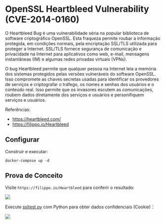 # OpenSSL Heartbleed Vulnerability (CVE-2014-0160)

O Heartbleed Bug é uma vulnerabilidade séria na popular biblioteca de software criptográfico OpenSSL. Esta fraqueza permite roubar a informação protegida, em condições normais, pela encriptação SSL/TLS utilizada para proteger a Internet. SSL/TLS fornece segurança de comunicação e privacidade na Internet para aplicativos como web, e-mail, mensagens instantâneas (IM) e algumas redes privadas virtuais (VPNs).

O bug Heartbleed permite que qualquer pessoa na Internet leia a memória dos sistemas protegidos pelas versões vulneráveis do software OpenSSL. Isso compromete as chaves secretas usadas para identificar os provedores de serviços e criptografar o tráfego, os nomes e senhas dos usuários e o conteúdo real. Isso permite que os invasores escutem as comunicações, roubem dados diretamente dos serviços e usuários e personifiquem serviços e usuários.

Referências:

- https://heartbleed.com/
- https://filippo.io/Heartbleed

## Configurar

Construir e executar:

```
docker-compose up -d
```

## Prova de Conceito

Visite `https://filippo.io/Heartbleed` para conferir o resultado:

![](1.png)

Execute [ssltest.py](ssltest.py) com Python para obter dados confidenciais (Cookie)：

![](2.png)
